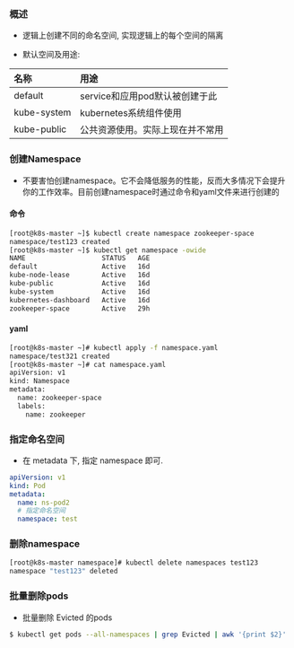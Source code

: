 ### 概述
* 逻辑上创建不同的命名空间, 实现逻辑上的每个空间的隔离

* 默认空间及用途:

名称|用途
:-|:-
default|service和应用pod默认被创建于此
kube-system|kubernetes系统组件使用
kube-public|公共资源使用。实际上现在并不常用

### 创建Namespace
* 不要害怕创建namespace。它不会降低服务的性能，反而大多情况下会提升你的工作效率。目前创建namespace时通过命令和yaml文件来进行创建的

#### 命令
```sh
[root@k8s-master ~]$ kubectl create namespace zookeeper-space
namespace/test123 created
[root@k8s-master ~]$ kubectl get namespace -owide
NAME                   STATUS   AGE
default                Active   16d
kube-node-lease        Active   16d
kube-public            Active   16d
kube-system            Active   16d
kubernetes-dashboard   Active   16d
zookeeper-space        Active   29h
```

#### yaml
```sh
[root@k8s-master ~]# kubectl apply -f namespace.yaml
namespace/test321 created
[root@k8s-master ~]# cat namespace.yaml
apiVersion: v1
kind: Namespace
metadata:
  name: zookeeper-space
  labels:
    name: zookeeper
```

### 指定命名空间
* 在 metadata 下, 指定 namespace 即可.
```yaml
apiVersion: v1
kind: Pod
metadata:
  name: ns-pod2
  # 指定命名空间
  namespace: test
```
### 删除namespace
```sh
[root@k8s-master namespace]# kubectl delete namespaces test123
namespace "test123" deleted
```

### 批量删除pods
* 批量删除 Evicted 的pods
```sh
$ kubectl get pods --all-namespaces | grep Evicted | awk '{print $2}' | xargs -I {} kubectl delete pod {} --namespace={}

```